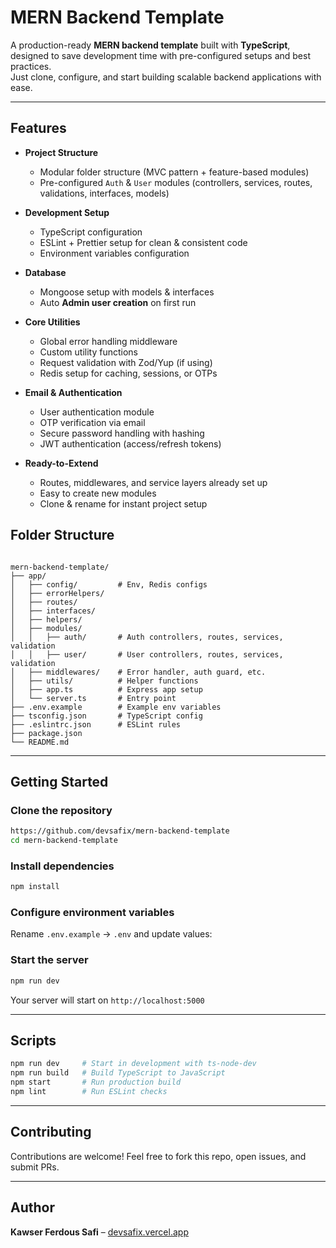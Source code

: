 # MERN Backend Template

A production-ready **MERN backend template** built with **TypeScript**, designed to save development time with pre-configured setups and best practices.  
Just clone, configure, and start building scalable backend applications with ease.

---

## Features

- **Project Structure**

  - Modular folder structure (MVC pattern + feature-based modules)
  - Pre-configured `Auth` & `User` modules (controllers, services, routes, validations, interfaces, models)

- **Development Setup**

  - TypeScript configuration
  - ESLint + Prettier setup for clean & consistent code
  - Environment variables configuration

- **Database**

  - Mongoose setup with models & interfaces
  - Auto **Admin user creation** on first run

- **Core Utilities**

  - Global error handling middleware
  - Custom utility functions
  - Request validation with Zod/Yup (if using)
  - Redis setup for caching, sessions, or OTPs

- **Email & Authentication**

  - User authentication module
  - OTP verification via email
  - Secure password handling with hashing
  - JWT authentication (access/refresh tokens)

- **Ready-to-Extend**
  - Routes, middlewares, and service layers already set up
  - Easy to create new modules
  - Clone & rename for instant project setup

## Folder Structure

```

mern-backend-template/
├── app/
│   ├── config/         # Env, Redis configs
│   ├── errorHelpers/
│   ├── routes/
│   ├── interfaces/
│   ├── helpers/
│   ├── modules/
│   │   ├── auth/       # Auth controllers, routes, services, validation
│   │   ├── user/       # User controllers, routes, services, validation
│   ├── middlewares/    # Error handler, auth guard, etc.
│   ├── utils/          # Helper functions
│   ├── app.ts          # Express app setup
│   └── server.ts       # Entry point
├── .env.example        # Example env variables
├── tsconfig.json       # TypeScript config
├── .eslintrc.json      # ESLint rules
├── package.json
└── README.md

```

---

## Getting Started

### Clone the repository

```bash
https://github.com/devsafix/mern-backend-template
cd mern-backend-template
```

### Install dependencies

```bash
npm install
```

### Configure environment variables

Rename `.env.example` → `.env` and update values:

### Start the server

```bash
npm run dev
```

Your server will start on `http://localhost:5000`

---

## Scripts

```bash
npm run dev     # Start in development with ts-node-dev
npm run build   # Build TypeScript to JavaScript
npm start       # Run production build
npm lint        # Run ESLint checks
```

---

## Contributing

Contributions are welcome! Feel free to fork this repo, open issues, and submit PRs.

---

## Author

**Kawser Ferdous Safi** – [devsafix.vercel.app](https://devsafix.vercel.app)
